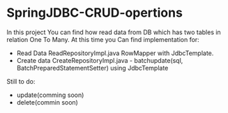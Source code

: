 # SpringJDBC-CRUD-opertions
In this project You can find how read data from DB which has two tables in relation One To Many.
 At this time you Can find implementation for:
  - Read Data ReadRepositoryImpl.java RowMapper with JdbcTemplate.
  - Create data CreateRepositoryImpl.java - batchupdate(sql, BatchPreparedStatementSetter) using JdbcTemplate
  
  Still to do:
   - update(comming soon)
   - delete(commin soon)
